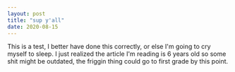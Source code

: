 ```yaml
---
layout: post
title: "sup y'all"
date: 2020-08-15
---
```


This is a test, I better have done this correctly, or else I'm going to cry myself to sleep. I just realized the article I'm reading is 6 years old so some shit might be outdated, the friggin thing could go to first grade by this point.
